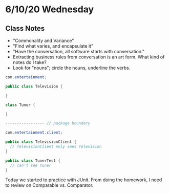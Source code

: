 # 6/10/20 Wednesday 

## Class Notes 

- "Commonality and Variance"
- "Find what varies, and encapsulate it"
- "Have the conversation, all software starts with conversation."
- Extracting business rules from conversation is an art form. What kind of notes do I take? 
- Look for "nouns"; circle the nouns, underline the verbs. 

```java
com.entertainment;

public class Television {

}

class Tuner {

}

----------------- // package boundary 

com.entertainment.client;

public class TelevisionClient {
  // TelevisionClient only sees Television
}

public class TunerTest {
  // can't see tuner 
}
```

Today we started to practice with JUnit. From doing the homework, I need to review on Comparable vs. Comparator. 